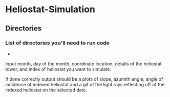 # Heliostat-Simulation

## Directories
### List of directories you'll need to run code
-

Input month, day of the month, coordinate location, details of the heliostat tower, and index of heliostat you want to simulate.

If done correctly output should be a plots of slope, azumith angle, angle of incidence of indexed heliostat and a gif of the light rays
reflecting off of the indexed heliostat on the selected date.

